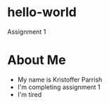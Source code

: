 # hello-world
Assignment 1

# About Me
- My name is Kristoffer Parrish
- I'm completing assignment 1 
- I'm tired 
